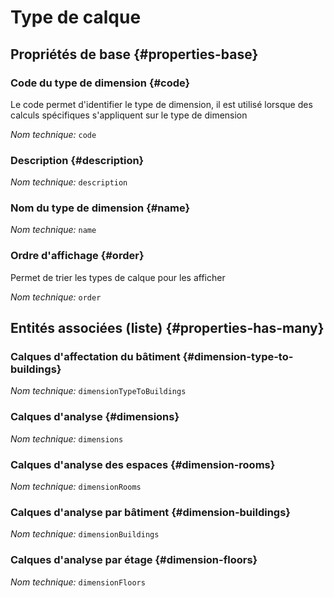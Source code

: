 # Type de calque
<!--- THIS FILE IS GENERATED PLEASE DO NOT EDIT IT DIRECTLY --->



## Propriétés de base {#properties-base}

### Code du type de dimension {#code}

Le code permet d'identifier le type de dimension, il est utilisé lorsque des calculs spécifiques s'appliquent sur le type de dimension

*Nom technique:* ```code```

### Description {#description}



*Nom technique:* ```description```

### Nom du type de dimension {#name}



*Nom technique:* ```name```

### Ordre d'affichage {#order}

Permet de trier les types de calque pour les afficher

*Nom technique:* ```order```




## Entités associées (liste) {#properties-has-many}

### Calques d'affectation du bâtiment {#dimension-type-to-buildings}



*Nom technique:* ```dimensionTypeToBuildings```

### Calques d'analyse {#dimensions}



*Nom technique:* ```dimensions```

### Calques d'analyse des espaces {#dimension-rooms}



*Nom technique:* ```dimensionRooms```

### Calques d'analyse par bâtiment {#dimension-buildings}



*Nom technique:* ```dimensionBuildings```

### Calques d'analyse par étage {#dimension-floors}



*Nom technique:* ```dimensionFloors```




